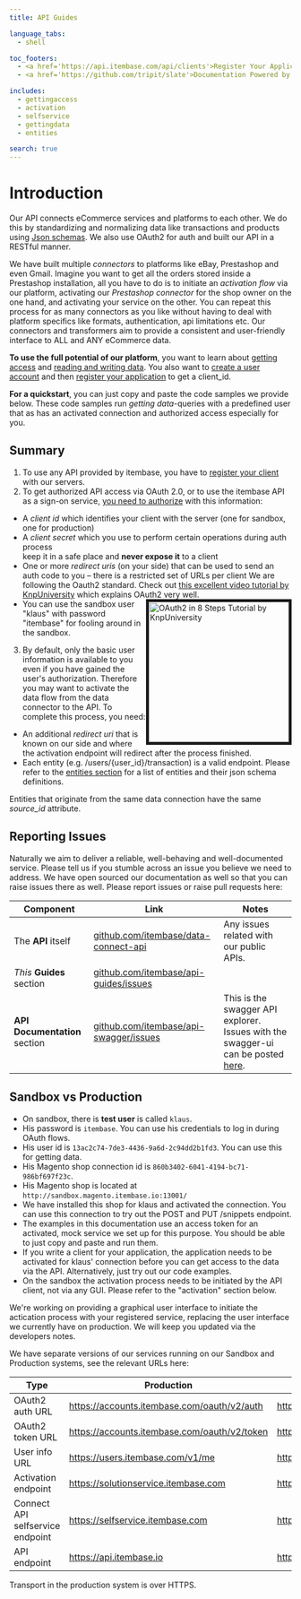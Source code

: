 ```yaml
---
title: API Guides

language_tabs:
  - shell

toc_footers:
  - <a href='https://api.itembase.com/api/clients'>Register Your Application</a>
  - <a href='https://github.com/tripit/slate'>Documentation Powered by Slate</a>

includes:
  - gettingaccess
  - activation
  - selfservice
  - gettingdata
  - entities

search: true
---
```


# Introduction

Our API connects eCommerce services and platforms to each other. We do this by standardizing and normalizing data like transactions and products using [Json schemas](#entities). We also use OAuth2 for auth and built our API in a RESTful manner.

We have built multiple _connectors_ to platforms like eBay, Prestashop and even Gmail. Imagine you want to get all the orders stored inside a Prestashop installation, all you have to do is to initiate an _activation flow_ via our platform, activating our _Prestashop connector_ for the shop owner on the one hand, and activating your service on the other. You can repeat this process for as many connectors as you like without having to deal with platform specifics like formats, authentication, api limitations etc. Our connectors and transformers aim to provide a consistent and user-friendly interface to ALL and ANY eCommerce data.

**To use the full potential of our platform**, you want to learn about [getting access](#getting-access) and [reading and writing data](#reading-and-writing-data). You also want to [create a user account](https://api.itembase.com/google-login) and then [register your application](https://api.itembase.com/api/clients) to get a client_id.

**For a quickstart**, you can just copy and paste the code samples we provide below. These code samples run _getting data_-queries with a predefined user that as has an activated connection and authorized access especially for you.


## Summary

1. To use any API provided by itembase, you have to [register your client](/api/clients) with our servers.
2. To get authorized API access via OAuth 2.0, or to use the itembase API as a sign-on service, [you need to authorize](auth) with this information:
 * A *client id* which identifies your client with the server (one for sandbox, one for production)
 * A *client secret* which you use to perform certain operations during auth process <aside class="warning">keep it in a safe place and **never expose it** to a client</aside>
 * One or more *redirect uris* (on your side) that can be used to send an auth code to you – there is a restricted set of URLs per client
We are following the Oauth2 standard. Check out [this excellent video tutorial by KnpUniversity](https://www.youtube.com/watch?v=io_r-0e3Qcw) which explains OAuth2 very well.<a style="float:right" href="https://www.youtube.com/watch?v=io_r-0e3Qcw" target="_blank"><img src="http://img.youtube.com/vi/io_r-0e3Qcw/0.jpg" alt="OAuth2 in 8 Steps Tutorial by KnpUniversity" width="250" border="5" /></a>
 * You can use the sandbox user "klaus" with password "itembase" for fooling around in the sandbox.
3. By default, only the basic user information is available to you even if you have gained the user's authorization. Therefore you may want to activate the data flow from the data connector to the API. To complete this process, you need:
 * An additional *redirect uri* that is known on our side and where the activation endpoint will redirect after the process finished.
 * Each entity (e.g. /users/{user_id}/transaction) is a valid endpoint. Please refer to the [entities section](#entities) for a list of entities and their json schema definitions.
<aside class="success">Entities that originate from the same data connection have the same <i>source_id</i> attribute.</aside>

## Reporting Issues
Naturally we aim to deliver a reliable, well-behaving and well-documented service. Please tell us if you stumble across an issue you believe we need to address. We have open sourced our documentation as well so that you can raise issues there as well. Please report issues or raise pull requests here:

|Component|Link|Notes
|---|---|---|
|The **API** itself|[github.com/itembase/data-connect-api](https://github.com/itembase/data-connect-api)|Any issues related with our public APIs.|
|*This* **Guides** section|[github.com/itembase/api-guides/issues](https://github.com/itembase/api-guides/issues)||
|**API Documentation** section|[github.com/itembase/api-swagger/issues](https://github.com/itembase/api-guides/issues)|This is the swagger API explorer. Issues with the swagger-ui can be posted [here](https://github.com/swagger-api/swagger-ui).|

## Sandbox vs Production

* On sandbox, there is  **test user** is called `klaus`.
 * His password is `itembase`. You can use his credentials to log in during OAuth flows.
 * His user id is `13ac2c74-7de3-4436-9a6d-2c94dd2b1fd3`. You can use this for getting data.
 * His Magento shop connection id is `860b3402-6041-4194-bc71-986bf697f23c`.
 * His Magento shop is located at `http://sandbox.magento.itembase.io:13001/`
 * We have installed this shop for klaus and activated the connection. You can use this connection to try out the POST and PUT /snippets endpoint.
* The examples in this documentation use an access token for an activated, mock service we set up for this purpose. You should be able to just copy and paste and run them.
* If you write a client for your application, the application needs to be activated for klaus' connection before you can get access to the data via the API. Alternatively, just try out our code examples.
* On the sandbox the activation process needs to be initiated by the API client, not via any GUI. Please refer to the "activation" section below.

<aside class="success">We're working on providing a graphical user interface to initiate the actication process with your registered service, replacing the user interface we currently have on production. We will keep you updated via the developers notes.</aside>

We have separate versions of our services running on our Sandbox and Production systems, see the relevant URLs here:


|Type|Production|Sandbox|
|---|---|---|
|OAuth2 auth URL|https://accounts.itembase.com/oauth/v2/auth|http://sandbox.accounts.itembase.io/oauth/v2/auth|
|OAuth2 token URL|https://accounts.itembase.com/oauth/v2/token|http://sandbox.accounts.itembase.io/oauth/v2/token|
|User info URL|https://users.itembase.com/v1/me|http://sandbox.users.itembase.io/v1/me|
|Activation endpoint|https://solutionservice.itembase.com|http://sandbox.solutionservice.itembase.io|
|Connect API selfservice endpoint|https://selfservice.itembase.com|http://sandbox.selfservice.itembase.io|
|API endpoint|https://api.itembase.io|http://sandbox.api.itembase.io|

Transport in the production system is over HTTPS.
